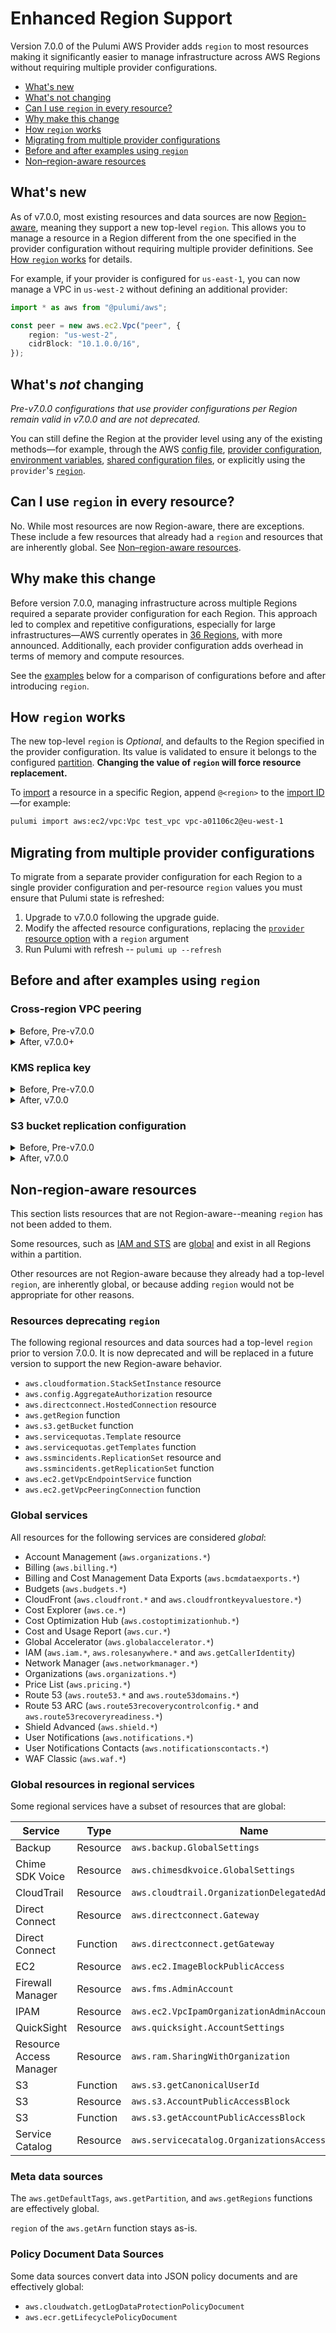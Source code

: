 # Enhanced Region Support

Version 7.0.0 of the Pulumi AWS Provider adds `region` to most resources making it significantly easier to manage infrastructure across AWS Regions without requiring multiple provider configurations.

- [What's new](#whats-new)
- [What's not changing](#whats-not-changing)
- [Can I use `region` in every resource?](#can-i-use-region-in-every-resource)
- [Why make this change](#why-make-this-change)
- [How `region` works](#how-region-works)
- [Migrating from multiple provider configurations](#migrating-from-multiple-provider-configurations)
- [Before and after examples using `region`](#before-and-after-examples-using-region)
- [Non–region-aware resources](#non-region-aware-resources)


## What's new

As of v7.0.0, most existing resources and data sources are now [Region-aware](#nonregion-aware-resources), meaning they support a new top-level `region`. This allows you to manage a resource in a Region different from the one specified in the provider configuration without requiring multiple provider definitions. See [How `region` works](#how-region-works) for details.

For example, if your provider is configured for `us-east-1`, you can now manage a VPC in `us-west-2` without defining an additional provider:

```typescript
import * as aws from "@pulumi/aws";

const peer = new aws.ec2.Vpc("peer", {
    region: "us-west-2",
    cidrBlock: "10.1.0.0/16",
});
```

## What's _not_ changing

_Pre-v7.0.0 configurations that use provider configurations per Region remain valid in v7.0.0 and are not deprecated._

You can still define the Region at the provider level using any of the existing methods—for example, through the AWS [config file](https://docs.aws.amazon.com/cli/latest/userguide/cli-configure-files.html), [provider configuration](https://www.pulumi.com/registry/packages/aws/installation-configuration/#configuration), [environment variables](https://www.pulumi.com/registry/packages/aws/installation-configuration/#set-credentials-as-environment-variables), [shared configuration files](https://www.pulumi.com/registry/packages/aws/installation-configuration/#create-a-shared-credentials-file), or explicitly using the `provider`'s [`region`](https://www.pulumi.com/registry/packages/aws/installation-configuration/#configuration-options).

## Can I use `region` in every resource?

No. While most resources are now Region-aware, there are exceptions. These include a few resources that already had a `region` and resources that are inherently global. See [Non–region-aware resources](#nonregion-aware-resources).

## Why make this change

Before version 7.0.0, managing infrastructure across multiple Regions required a separate provider configuration for each Region. This approach led to complex and repetitive configurations, especially for large infrastructures—AWS currently operates in [36 Regions](https://aws.amazon.com/about-aws/global-infrastructure/), with more announced. Additionally, each provider configuration adds overhead in terms of memory and compute resources.

See the [examples](#before-and-after-examples-using-region) below for a comparison of configurations before and after introducing `region`.

## How `region` works

The new top-level `region` is _Optional_, and defaults to the Region specified in the provider configuration. Its value is validated to ensure it belongs to the configured [partition](https://docs.aws.amazon.com/whitepapers/latest/aws-fault-isolation-boundaries/partitions.html). **Changing the value of `region` will force resource replacement.**

To [import](https://www.pulumi.com/docs/iac/adopting-pulumi/import/) a resource in a specific Region, append `@<region>` to the [import ID](https://www.pulumi.com/docs/iac/adopting-pulumi/import/#how-resource-import-works)—for example:

```sh
pulumi import aws:ec2/vpc:Vpc test_vpc vpc-a01106c2@eu-west-1
```

## Migrating from multiple provider configurations

To migrate from a separate provider configuration for each Region to a single provider configuration and per-resource `region` values you must ensure that Pulumi state is refreshed:

1. Upgrade to v7.0.0 following the upgrade guide.
2. Modify the affected resource configurations, replacing the [`provider` resource option](https://www.pulumi.com/docs/iac/concepts/options/provider/) with a `region` argument
3. Run Pulumi with refresh -- `pulumi up --refresh`

## Before and after examples using `region`

### Cross-region VPC peering

<details>
<summary>Before, Pre-v7.0.0</summary>
<p>

```typescript
import * as aws from "@pulumi/aws";

// Configure the default provider for us-east-1
const awsProvider = new aws.Provider("aws", {
    region: "us-east-1",
});

// Configure an additional provider for us-west-2
const awsPeerProvider = new aws.Provider("aws-peer", {
    region: "us-west-2",
});

const main = new aws.ec2.Vpc("main", {
    cidrBlock: "10.0.0.0/16",
}, { provider: awsProvider });

const peer = new aws.ec2.Vpc("peer", {
    cidrBlock: "10.1.0.0/16",
}, { provider: awsPeerProvider });

const peerIdentity = aws.getCallerIdentity({}, { provider: awsPeerProvider });

// Requester's side of the connection.
const peerConnection = new aws.ec2.VpcPeeringConnection("peer", {
    vpcId: main.id,
    peerVpcId: peer.id,
    peerOwnerId: peerIdentity.then(identity => identity.accountId),
    peerRegion: "us-west-2",
    autoAccept: false,
}, { provider: awsProvider });

// Accepter's side of the connection.
const peerAccepter = new aws.ec2.VpcPeeringConnectionAccepter("peer", {
    vpcPeeringConnectionId: peerConnection.id,
    autoAccept: true,
}, { provider: awsPeerProvider });
```

</p>
</details>

<details>
<summary>After, v7.0.0+</summary>
<p>

```typescript
import * as aws from "@pulumi/aws";

// Configure the provider for us-east-1
const awsProvider = new aws.Provider("aws", {
    region: "us-east-1",
});

const main = new aws.ec2.Vpc("main", {
    cidrBlock: "10.0.0.0/16",
}, { provider: awsProvider });

const peer = new aws.ec2.Vpc("peer", {
    region: "us-west-2",
    cidrBlock: "10.1.0.0/16",
}, { provider: awsProvider });

// Requester's side of the connection.
const peerConnection = new aws.ec2.VpcPeeringConnection("peer", {
    vpcId: main.id,
    peerVpcId: peer.id,
    peerRegion: "us-west-2",
    autoAccept: false,
}, { provider: awsProvider });

// Accepter's side of the connection.
const peerAccepter = new aws.ec2.VpcPeeringConnectionAccepter("peer", {
    region: "us-west-2",
    vpcPeeringConnectionId: peerConnection.id,
    autoAccept: true,
}, { provider: awsProvider });
```

</p>
</details>

### KMS replica key

<details>
<summary>Before, Pre-v7.0.0</summary>
<p>

```typescript
import * as aws from "@pulumi/aws";

// Configure primary provider for us-east-1
const awsPrimaryProvider = new aws.Provider("aws-primary", {
    region: "us-east-1",
});

// Configure default provider for us-west-2
const awsProvider = new aws.Provider("aws", {
    region: "us-west-2",
});

const primary = new aws.kms.Key("primary", {
    description: "Multi-Region primary key",
    deletionWindowInDays: 30,
    multiRegion: true,
}, { provider: awsPrimaryProvider });

const replica = new aws.kms.ReplicaKey("replica", {
    description: "Multi-Region replica key",
    deletionWindowInDays: 7,
    primaryKeyArn: primary.arn,
}, { provider: awsProvider });
```

</p>
</details>

<details>
<summary>After, v7.0.0</summary>
<p>

```typescript

import * as aws from "@pulumi/aws";

// Configure provider for us-west-2
const awsProvider = new aws.Provider("aws", {
    region: "us-west-2",
});

const primary = new aws.kms.Key("primary", {
    region: "us-east-1",
    description: "Multi-Region primary key",
    deletionWindowInDays: 30,
    multiRegion: true,
}, { provider: awsProvider });

const replica = new aws.kms.ReplicaKey("replica", {
    description: "Multi-Region replica key",
    deletionWindowInDays: 7,
    primaryKeyArn: primary.arn,
}, { provider: awsProvider });
```

</p>
</details>

### S3 bucket replication configuration

<details>
<summary>Before, Pre-v7.0.0</summary>
<p>

```typescript
import * as aws from "@pulumi/aws";

// Configure default provider for eu-west-1
const awsProvider = new aws.Provider("aws", {
    region: "eu-west-1",
});

// Configure central provider for eu-central-1
const awsCentralProvider = new aws.Provider("aws-central", {
    region: "eu-central-1",
});

const assumeRoleDocument = aws.iam.getPolicyDocument({
    statements: [{
        effect: "Allow",
        principals: [{
            type: "Service",
            identifiers: ["s3.amazonaws.com"],
        }],
        actions: ["sts:AssumeRole"],
    }],
});

const replicationRole = new aws.iam.Role("replication", {
    assumeRolePolicy: assumeRoleDocument.then(doc => doc.json),
}, { provider: awsProvider });

const destination = new aws.s3.Bucket("destination", {
}, { provider: awsProvider });

const source = new aws.s3.Bucket("source", {
}, { provider: awsCentralProvider });

const replicationPolicyDocument = aws.iam.getPolicyDocument({
    statements: [
        {
            effect: "Allow",
            actions: [
                "s3:GetReplicationConfiguration",
                "s3:ListBucket",
            ],
            resources: [source.arn],
        },
        {
            effect: "Allow",
            actions: [
                "s3:GetObjectVersionForReplication",
                "s3:GetObjectVersionAcl",
                "s3:GetObjectVersionTagging",
            ],
            resources: [source.arn.apply(arn => `${arn}/*`)],
        },
        {
            effect: "Allow",
            actions: [
                "s3:ReplicateObject",
                "s3:ReplicateDelete",
                "s3:ReplicateTags",
            ],
            resources: [destination.arn.apply(arn => `${arn}/*`)],
        },
    ],
});

const replicationPolicy = new aws.iam.Policy("replication", {
    policy: replicationPolicyDocument.then(doc => doc.json),
}, { provider: awsProvider });

const replicationPolicyAttachment = new aws.iam.RolePolicyAttachment("replication", {
    role: replicationRole.name,
    policyArn: replicationPolicy.arn,
}, { provider: awsProvider });

const destinationVersioning = new aws.s3.BucketVersioningV2("destination", {
    bucket: destination.id,
    versioningConfiguration: {
        status: "Enabled",
    },
}, { provider: awsProvider });

const sourceBucketAcl = new aws.s3.BucketAclV2("source-bucket-acl", {
    bucket: source.id,
    acl: "private",
}, { provider: awsCentralProvider });

const sourceVersioning = new aws.s3.BucketVersioningV2("source", {
    bucket: source.id,
    versioningConfiguration: {
        status: "Enabled",
    },
}, { provider: awsCentralProvider });

const replication = new aws.s3.BucketReplicationConfig("replication", {
    // Must have bucket versioning enabled first
    dependsOn: [sourceVersioning],
    role: replicationRole.arn,
    bucket: source.id,
    rules: [{
        id: "examplerule",
        filter: {
            prefix: "example",
        },
        status: "Enabled",
        destination: {
            bucket: destination.arn,
            storageClass: "STANDARD",
        },
    }],
}, { provider: awsCentralProvider });
```

</p>
</details>

<details>
<summary>After, v7.0.0</summary>
<p>

```typescript
import * as aws from "@pulumi/aws";

// Configure provider for eu-west-1
const awsProvider = new aws.Provider("aws", {
    region: "eu-west-1",
});

const assumeRoleDocument = aws.iam.getPolicyDocument({
    statements: [{
        effect: "Allow",
        principals: [{
            type: "Service",
            identifiers: ["s3.amazonaws.com"],
        }],
        actions: ["sts:AssumeRole"],
    }],
});

const replicationRole = new aws.iam.Role("replication", {
    assumeRolePolicy: assumeRoleDocument.then(doc => doc.json),
}, { provider: awsProvider });

const destination = new aws.s3.Bucket("destination", {
}, { provider: awsProvider });

const source = new aws.s3.Bucket("source", {
    region: "eu-central-1",
}, { provider: awsProvider });

const replicationPolicyDocument = aws.iam.getPolicyDocument({
    statements: [
        {
            effect: "Allow",
            actions: [
                "s3:GetReplicationConfiguration",
                "s3:ListBucket",
            ],
            resources: [source.arn],
        },
        {
            effect: "Allow",
            actions: [
                "s3:GetObjectVersionForReplication",
                "s3:GetObjectVersionAcl",
                "s3:GetObjectVersionTagging",
            ],
            resources: [source.arn.apply(arn => `${arn}/*`)],
        },
        {
            effect: "Allow",
            actions: [
                "s3:ReplicateObject",
                "s3:ReplicateDelete",
                "s3:ReplicateTags",
            ],
            resources: [destination.arn.apply(arn => `${arn}/*`)],
        },
    ],
});

const replicationPolicy = new aws.iam.Policy("replication", {
    policy: replicationPolicyDocument.then(doc => doc.json),
}, { provider: awsProvider });

const replicationPolicyAttachment = new aws.iam.RolePolicyAttachment("replication", {
    role: replicationRole.name,
    policyArn: replicationPolicy.arn,
}, { provider: awsProvider });

const destinationVersioning = new aws.s3.BucketVersioning("destination", {
    bucket: destination.id,
    versioningConfiguration: {
        status: "Enabled",
    },
}, { provider: awsProvider });

const sourceBucketAcl = new aws.s3.BucketAcl("source-bucket-acl", {
    region: "eu-central-1",
    bucket: source.id,
    acl: "private",
}, { provider: awsProvider });

const sourceVersioning = new aws.s3.BucketVersioning("source", {
    region: "eu-central-1",
    bucket: source.id,
    versioningConfiguration: {
        status: "Enabled",
    },
}, { provider: awsProvider });

const replication = new aws.s3.BucketReplicationConfig("replication", {
    region: "eu-central-1",
    // Must have bucket versioning enabled first
    dependsOn: [sourceVersioning],
    role: replicationRole.arn,
    bucket: source.id,
    rules: [{
        id: "examplerule",
        filter: {
            prefix: "example",
        },
        status: "Enabled",
        destination: {
            bucket: destination.arn,
            storageClass: "STANDARD",
        },
    }],
}, { provider: awsProvider });
```

</p>
</details>

## Non-region-aware resources

This section lists resources that are not Region-aware--meaning `region` has not been added to them.

Some resources, such as [IAM and STS](https://docs.aws.amazon.com/IAM/latest/UserGuide/programming.html#IAMEndpoints) are [global](https://docs.aws.amazon.com/whitepapers/latest/aws-fault-isolation-boundaries/global-services.html) and exist in all Regions within a partition.

Other resources are not Region-aware because they already had a top-level `region`, are inherently global, or because adding `region` would not be appropriate for other reasons.

### Resources deprecating `region`

The following regional resources and data sources had a top-level `region` prior to version 7.0.0. It is now deprecated and will be replaced in a future version to support the new Region-aware behavior.

* `aws.cloudformation.StackSetInstance` resource
* `aws.config.AggregateAuthorization` resource
* `aws.directconnect.HostedConnection` resource
* `aws.getRegion` function
* `aws.s3.getBucket` function
* `aws.servicequotas.Template` resource
* `aws.servicequotas.getTemplates` function
* `aws.ssmincidents.ReplicationSet` resource and `aws.ssmincidents.getReplicationSet` function
* `aws.ec2.getVpcEndpointService` function
* `aws.ec2.getVpcPeeringConnection` function

### Global services

All resources for the following services are considered _global_:

* Account Management (`aws.organizations.*`)
* Billing (`aws.billing.*`)
* Billing and Cost Management Data Exports (`aws.bcmdataexports.*`)
* Budgets (`aws.budgets.*`)
* CloudFront (`aws.cloudfront.*` and `aws.cloudfrontkeyvaluestore.*`)
* Cost Explorer (`aws.ce.*`)
* Cost Optimization Hub (`aws.costoptimizationhub.*`)
* Cost and Usage Report (`aws.cur.*`)
* Global Accelerator (`aws.globalaccelerator.*`)
* IAM (`aws.iam.*`, `aws.rolesanywhere.*` and `aws.getCallerIdentity`)
* Network Manager (`aws.networkmanager.*`)
* Organizations (`aws.organizations.*`)
* Price List (`aws.pricing.*`)
* Route 53 (`aws.route53.*` and `aws.route53domains.*`)
* Route 53 ARC (`aws.route53recoverycontrolconfig.*` and `aws.route53recoveryreadiness.*`)
* Shield Advanced (`aws.shield.*`)
* User Notifications (`aws.notifications.*`)
* User Notifications Contacts (`aws.notificationscontacts.*`)
* WAF Classic (`aws.waf.*`)

### Global resources in regional services

Some regional services have a subset of resources that are global:

| Service | Type | Name |
|---|---|---|
| Backup | Resource | `aws.backup.GlobalSettings` |
| Chime SDK Voice | Resource | `aws.chimesdkvoice.GlobalSettings` |
| CloudTrail | Resource | `aws.cloudtrail.OrganizationDelegatedAdminAccount` |
| Direct Connect | Resource | `aws.directconnect.Gateway` |
| Direct Connect | Function | `aws.directconnect.getGateway` |
| EC2 | Resource | `aws.ec2.ImageBlockPublicAccess` |
| Firewall Manager | Resource | `aws.fms.AdminAccount` |
| IPAM | Resource | `aws.ec2.VpcIpamOrganizationAdminAccount` |
| QuickSight | Resource | `aws.quicksight.AccountSettings` |
| Resource Access Manager | Resource | `aws.ram.SharingWithOrganization` |
| S3 | Function | `aws.s3.getCanonicalUserId` |
| S3 | Resource | `aws.s3.AccountPublicAccessBlock` |
| S3 | Function | `aws.s3.getAccountPublicAccessBlock` |
| Service Catalog | Resource | `aws.servicecatalog.OrganizationsAccess` |

### Meta data sources

The `aws.getDefaultTags`, `aws.getPartition`, and `aws.getRegions` functions are effectively global.

`region` of the `aws.getArn` function stays as-is.

### Policy Document Data Sources

Some data sources convert data into JSON policy documents and are effectively global:

* `aws.cloudwatch.getLogDataProtectionPolicyDocument`
* `aws.ecr.getLifecyclePolicyDocument`
